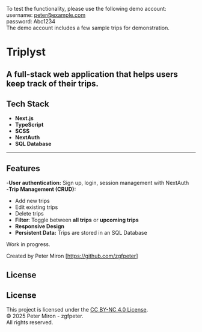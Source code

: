 To test the functionality, please use the following demo account:<br/>
username: peter@example.com <br/>
password: Abc1234
<br/>
The demo account includes a few sample trips for demonstration. 
<br/>

# Triplyst
A full-stack web application that helps users keep track of their trips.
-----
## Tech Stack
- **Next.js**
- **TypeScript**
- **SCSS**
- **NextAuth**
- **SQL Database**

-----
## Features
-**User authentication:** Sign up, login, session management with NextAuth <br/>
-**Trip Management (CRUD):**
- Add new trips
- Edit existing trips
- Delete trips <br/>
- **Filter**: Toggle between **all trips** or **upcoming trips** <br/>
- **Responsive Design** <br/>
- **Persistent Data:** Trips are stored in an SQL Database <br/>

Work in progress.

Created by Peter Miron [https://github.com/zgfpeter]

## License
## License
This project is licensed under the [CC BY-NC 4.0 License](https://creativecommons.org/licenses/by-nc/4.0/).  
© 2025 Peter Miron - zgfpeter. <br/>
 All rights reserved.  
